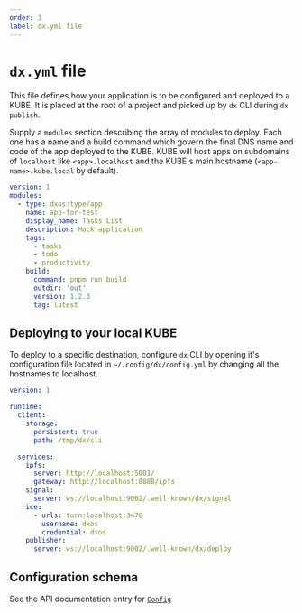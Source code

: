 ```yaml
---
order: 3
label: dx.yml file
---
```


# `dx.yml` file

This file defines how your application is to be configured and deployed to a KUBE. It is placed at the root of a project and picked up by `dx` CLI during `dx publish`.

Supply a `modules` section describing the array of modules to deploy. Each one has a name and a build command which govern the final DNS name and code of the app deployed to the KUBE. KUBE will host apps on subdomains of `localhost` like `<app>.localhost` and the KUBE's main hostname (`<app-name>.kube.local` by default).

```yaml
version: 1
modules:
  - type: dxos:type/app
    name: app-for-test
    display_name: Tasks List
    description: Mock application
    tags:
      - tasks
      - todo
      - productivity
    build:
      command: pnpm run build
      outdir: 'out'
      version: 1.2.3
      tag: latest
```

## Deploying to your local KUBE

To deploy to a specific destination, configure `dx` CLI by opening it's configuration file located in `~/.config/dx/config.yml` by changing all the hostnames to localhost.

```yml file=./snippets/dx-cli-config-local.yml
version: 1

runtime:
  client:
    storage:
      persistent: true
      path: /tmp/dx/cli

  services:
    ipfs:
      server: http://localhost:5001/
      gateway: http://localhost:8888/ipfs
    signal:
      server: ws://localhost:9002/.well-known/dx/signal
    ice:
      - urls: turn:localhost:3478
        username: dxos
        credential: dxos
    publisher:
      server: ws://localhost:9002/.well-known/dx/deploy
```

## Configuration schema

See the API documentation entry for [`Config`](../../api/@dxos/config/classes/Config)
